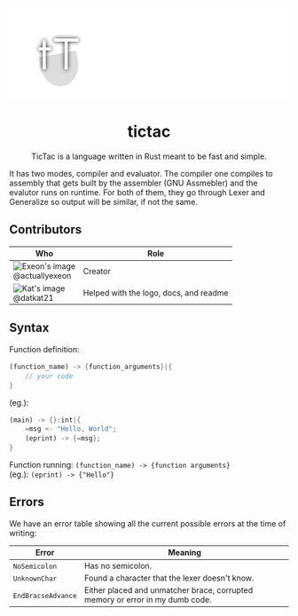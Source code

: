 <img align="center" src="assets/logo-readme.svg">

<h1 align="center">tictac</h1>

<p align="center">TicTac is a language written in Rust meant to be fast and simple.</p>

It has two modes, compiler and evaluator. The compiler one compiles to assembly that gets built by the assembler (GNU Assmebler) and the evalutor runs on runtime. For both of them, they go through Lexer and Generalize so output will be similar, if not the same.

## Contributors

Who|Role
---|---
![Exeon's image](https://avatars.githubusercontent.com/u/46092609?s=70&v=4&size=64)<br>@actuallyexeon | Creator
![Kat's image](https://avatars.githubusercontent.com/u/49850194?s=70&v=4&size=64)<br>@datkat21 | Helped with the logo, docs, and readme

## Syntax

Function definition:

```rust
(function_name) -> {function_arguments}|{
    // your code
}
```

(eg.):

```rust
(main) -> {}:int|{
    =msg <- "Hello, World";
    (eprint) -> {=msg};
}
```

Function running: ``(function_name) -> {function arguments}`` <br>(eg.): ``(eprint) -> {"Hello"}``

## Errors

We have an error table showing all the current possible errors at the time of writing:

| Error              | Meaning                                                                       |
| ------------------ | ----------------------------------------------------------------------------- |
| `NoSemicolon`      | Has no semicolon.                                                             |
| `UnknownChar`      | Found a character that the lexer doesn't know.                                |
| `EndBracseAdvance` | Either placed and unmatcher brace, corrupted memory or error in my dumb code. |
